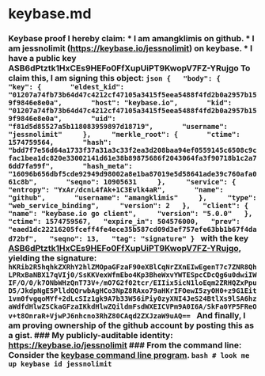 # keybase.md
### Keybase proof  I hereby claim:    * I am amangklimis on github.   * I am jessnolimit (https://keybase.io/jessnolimit) on keybase.   * I have a public key ASB6dPtztk1HxCEs9HEFo0FfXupUiPT9KwopV7FZ-YRujgo  To claim this, I am signing this object:  ```json {   "body": {     "key": {       "eldest_kid": "01207a74fb73b64d47c4212cf47105a3415f5eea5488f4fd2b0a2957b159f9846e8e0a",       "host": "keybase.io",       "kid": "01207a74fb73b64d47c4212cf47105a3415f5eea5488f4fd2b0a2957b159f9846e8e0a",       "uid": "f81d5d85527a5b118083959897d18719",       "username": "jessnolimit"     },     "merkle_root": {       "ctime": 1574759564,       "hash": "bdd7f7e56d64a1733f37a31a3c33f2ea3d208baa94ef0559145c6508c9cfac1bea1dc820e33002141d61e38b89875686f2043064fa3f90718b1c2a76dd7fa99f",       "hash_meta": "16096b656dbf5cde92949d98002a8e1ba87019e5d58641ade39c760afa061c8b",       "seqno": 10905631     },     "service": {       "entropy": "YxAr/dcnL4fAk+1C3Evlk4aR",       "name": "github",       "username": "amangklimis"     },     "type": "web_service_binding",     "version": 2   },   "client": {     "name": "keybase.io go client",     "version": "5.0.0"   },   "ctime": 1574759567,   "expire_in": 504576000,   "prev": "eaed1dc22216205fceff4fe4ece35b587cd09d3ef757efe63bb1b67f4dad72bf",   "seqno": 13,   "tag": "signature" } ```  with the key [ASB6dPtztk1HxCEs9HEFo0FfXupUiPT9KwopV7FZ-YRujgo](https://keybase.io/jessnolimit), yielding the signature:  ``` hKRib2R5hqhkZXRhY2hlZMOpaGFzaF90eXBlCqNrZXnEIwEgenT7c7ZNR8QhLPRxBaNBX17qVIj0/SsKKVexWfmEbo4Kp3BheWxvYWTESpcCDcQg6u0dwiIWIF/O/0/k7ONbWHzQnT73V+/mO7G2f02tcr/EIIix5icN1loEqm2ZRHQZxPpuD5/JkdpNgE5PlldQQrwbAgHCo3NpZ8RAxo79aHKrIFOewI5zyOH0+z9G1Eit1vm0fvgqoMYf+2dLcSIz1gk9A7b33W56iPiy0zyXNI4JeS24BtlXs9lSA6hzaWdfdHlwZSCkaGFzaIKkdHlwZQildmFsdWXEICVPm9A0I6A/SkFa0YP5FReOv+t8OnraR+VjwPJ6nhcno3RhZ80CAqd2ZXJzaW9uAQ==  ```  And finally, I am proving ownership of the github account by posting this as a gist.  ### My publicly-auditable identity:  https://keybase.io/jessnolimit  ### From the command line:  Consider the [keybase command line program](https://keybase.io/download).  ```bash # look me up keybase id jessnolimit ```
